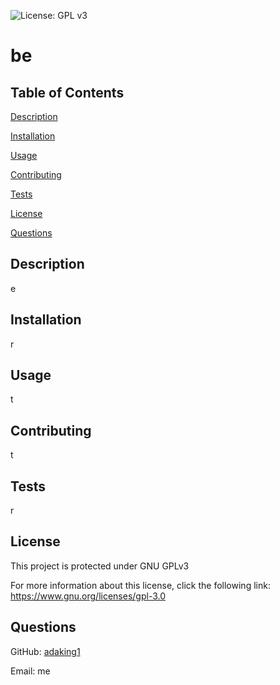 ![License: GPL v3](https://img.shields.io/badge/License-GPLv3-blue.svg)
# be

## Table of Contents
[Description](#Description)

[Installation](#Installation)

[Usage](#Usage)

[Contributing](#Contributing)

[Tests](#Tests)

[License](#License)

[Questions](#Questions)

## Description
e

## Installation
r

## Usage
t

## Contributing
t

## Tests
r

## License
This project is protected under GNU GPLv3

For more information about this license, click the following link: https://www.gnu.org/licenses/gpl-3.0

## Questions
GitHub: [adaking1](https://github.com/adaking1)

Email: me

